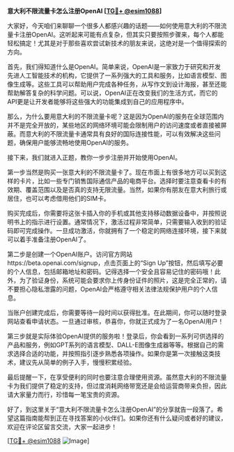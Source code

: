 **意大利不限流量卡怎么注册OpenAI [[TG💪+ @esim1088](https://t.me/s/esim1088)]**

大家好，今天咱们来聊聊一个很多人都感兴趣的话题——如何使用意大利的不限流量卡注册OpenAI。这听起来可能有点复杂，但其实只要按照步骤来，每个人都能轻松搞定！尤其是对于那些喜欢尝试新技术的朋友来说，这绝对是一个值得探索的方向。

首先，我们得知道什么是OpenAI。简单来说，OpenAI是一家致力于研究和开发先进人工智能技术的机构，它提供了一系列强大的工具和服务，比如语言模型、图像生成等。这些工具可以帮助用户完成各种任务，从写作文到设计海报，甚至还能帮助解答复杂的科学问题。可以说，OpenAI正在改变我们的生活方式，而它的API更是让开发者能够将这些强大的功能集成到自己的应用程序中。

那么，为什么要用意大利的不限流量卡呢？这是因为OpenAI的服务在全球范围内并不是完全开放的，某些地区的网络环境可能会限制用户的访问速度或者直接被屏蔽。而意大利的不限流量卡通常具有良好的国际连接性能，可以有效解决这些问题，确保用户能够流畅地使用OpenAI的服务。

接下来，我们就进入正题，教你一步步注册并开始使用OpenAI。

第一步当然是购买一张意大利的不限流量卡了。现在市面上有很多地方可以买到这样的卡片，比如一些专门销售国际通信产品的电商平台。选择时要注意查看卡的有效期、覆盖范围以及是否真的支持无限流量。当然，如果你有朋友在意大利旅行或居住，也可以考虑借用他们的SIM卡。

购买完成后，你需要将这张卡插入你的手机或其他支持移动数据设备中，并按照说明书上的指示进行设置。通常情况下，激活过程非常简单，只需要输入收到的验证码即可完成操作。一旦成功激活，你就拥有了一个稳定的网络连接环境，接下来就可以着手准备注册OpenAI了。

第二步是创建一个OpenAI账户。访问官方网站https://beta.openai.com/signup，点击页面上的“Sign Up”按钮，然后填写必要的个人信息，包括邮箱地址和密码。记得选择一个安全且容易记住的密码哦！此外，为了验证身份，系统可能会要求你上传身份证件的照片，这是完全正常的，请不要担心隐私泄露的问题，OpenAI会严格遵守相关法律法规保护用户的个人信息。

当账户创建完成后，你需要等待一段时间以获得批准。在此期间，你可以随时登录网站查看申请状态。一旦通过审核，恭喜你，你就正式成为了一名OpenAI用户！

第三步就是实际体验OpenAI提供的服务啦！登录后，你会看到一系列可供选择的产品和服务，例如GPT系列的语言模型、DALL-E图像生成器等等。根据自己的需求选择合适的功能，并按照指引逐步熟悉各项操作。如果你是第一次接触这类技术，建议先从简单的例子入手，慢慢积累经验。

最后提醒一下，在享受便利的同时也要注意合理使用资源。虽然意大利的不限流量卡为我们提供了稳定的支持，但过度消耗网络带宽还是会给运营商带来负担，因此请大家量力而行，珍惜每一笔宝贵的资源。

好了，到这里关于“意大利不限流量卡怎么注册OpenAI”的分享就告一段落了。希望这篇指南能帮到正在寻找答案的小伙伴们。如果你还有什么疑问或者好的建议，欢迎在评论区留言交流，大家一起进步！

[[TG💪+ @esim1088](https://t.me/s/esim1088) ![Image](https://i.postimg.cc/4NQfJmqS/Snipaste-2025-05-13-00-14-12.png)]